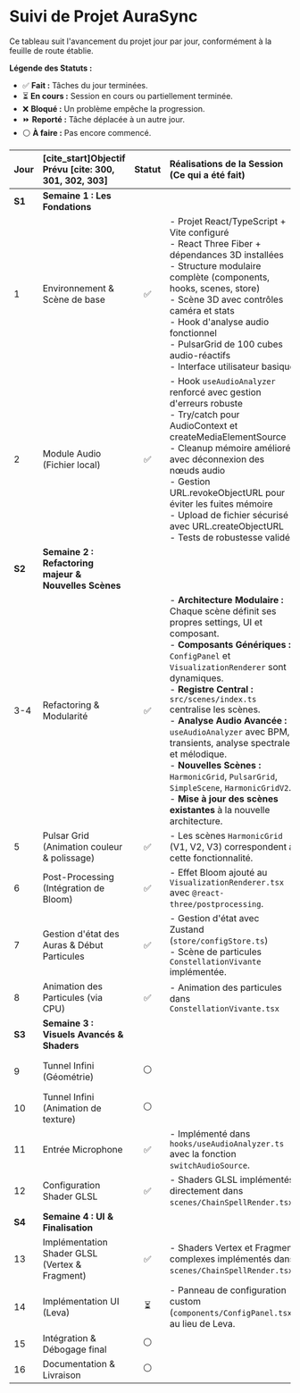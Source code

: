 # Suivi de Projet AuraSync

Ce tableau suit l'avancement du projet jour par jour, conformément à la feuille de route établie.

**Légende des Statuts :**
- ✅ **Fait :** Tâches du jour terminées.
- ⏳ **En cours :** Session en cours ou partiellement terminée.
- ❌ **Bloqué :** Un problème empêche la progression.
- ⏩ **Reporté :** Tâche déplacée à un autre jour.
- ⚪ **À faire :** Pas encore commencé.

| Jour | [cite_start]Objectif Prévu [cite: 300, 301, 302, 303]                                        | Statut | Réalisations de la Session (Ce qui a été fait)                                                                          | Commit(s) Associé(s)                                   | Notes / Blocages                                       |
| :--- | :------------------------------------------------------------------------------- | :----: | :---------------------------------------------------------------------------------------------------------------------- | :----------------------------------------------------- | :----------------------------------------------------- |
| **S1** | **Semaine 1 : Les Fondations** |        |                                                                                                                         |                                                        |                                                        |
| 1    | Environnement & Scène de base                                                    |   ✅   | - Projet React/TypeScript + Vite configuré<br>- React Three Fiber + dépendances 3D installées<br>- Structure modulaire complète (components, hooks, scenes, store)<br>- Scène 3D avec contrôles caméra et stats<br>- Hook d'analyse audio fonctionnel<br>- PulsarGrid de 100 cubes audio-réactifs<br>- Interface utilisateur basique | b99a000                                                | Jour 1 terminé avec succès - Base solide établie       |
| 2    | Module Audio (Fichier local)                                                     |   ✅   | - Hook `useAudioAnalyzer` renforcé avec gestion d'erreurs robuste<br>- Try/catch pour AudioContext et createMediaElementSource<br>- Cleanup mémoire amélioré avec déconnexion des nœuds audio<br>- Gestion URL.revokeObjectURL pour éviter les fuites mémoire<br>- Upload de fichier sécurisé avec URL.createObjectURL<br>- Tests de robustesse validés | 2539e67                                                    | Jour 2 terminé - Base audio solide et robuste          |
| **S2** | **Semaine 2 : Refactoring majeur & Nouvelles Scènes** |        |                                                                                                                         |                                                        |                                                        |
| 3-4    | Refactoring & Modularité                                           |   ✅   | - **Architecture Modulaire :** Chaque scène définit ses propres settings, UI et composant.<br>- **Composants Génériques :** `ConfigPanel` et `VisualizationRenderer` sont dynamiques.<br>- **Registre Central :** `src/scenes/index.ts` centralise les scènes.<br>- **Analyse Audio Avancée :** `useAudioAnalyzer` avec BPM, transients, analyse spectrale et mélodique.<br>- **Nouvelles Scènes :** `HarmonicGrid`, `PulsarGrid`, `SimpleScene`, `HarmonicGridV2`.<br>- **Mise à jour des scènes existantes** à la nouvelle architecture. | f375504                                                        | Un bond en avant majeur pour la maintenabilité et l'évolutivité du projet. |
| 5    | Pulsar Grid (Animation couleur & polissage)                                      |   ✅   | - Les scènes `HarmonicGrid` (V1, V2, V3) correspondent à cette fonctionnalité.                                           | f375504                                                |                                                        |
| 6    | Post-Processing (Intégration de Bloom)                                           |   ✅   | - Effet Bloom ajouté au `VisualizationRenderer.tsx` avec `@react-three/postprocessing`.                                 |                                                        |                                                        |
| 7    | Gestion d'état des Auras & Début Particules                                      |   ✅   | - Gestion d'état avec Zustand (`store/configStore.ts`)<br>- Scène de particules `ConstellationVivante` implémentée. | f375504                                                |                                                        |
| 8    | Animation des Particules (via CPU)                                               |   ✅   | - Animation des particules dans `ConstellationVivante.tsx`                                                              | f375504                                                |                                                        |
| **S3** | **Semaine 3 : Visuels Avancés & Shaders** |        |                                                                                                                         |                                                        |                                                        |
| 9    | Tunnel Infini (Géométrie)                                                        |   ⚪   |                                                                                                                         |                                                        | Scène non trouvée dans le code.                        |
| 10   | Tunnel Infini (Animation de texture)                                             |   ⚪   |                                                                                                                         |                                                        | Scène non trouvée dans le code.                        |
| 11   | Entrée Microphone                                                                |   ✅   | - Implémenté dans `hooks/useAudioAnalyzer.ts` avec la fonction `switchAudioSource`.                                      | f375504                                                |                                                        |
| 12   | Configuration Shader GLSL                                                        |   ✅   | - Shaders GLSL implémentés directement dans `scenes/ChainSpellRender.tsx`.                                              | f375504                                                |                                                        |
| **S4** | **Semaine 4 : UI & Finalisation** |        |                                                                                                                         |                                                        |                                                        |
| 13   | Implémentation Shader GLSL (Vertex & Fragment)                                   |   ✅   | - Shaders Vertex et Fragment complexes implémentés dans `scenes/ChainSpellRender.tsx`.                                  | f375504                                                |                                                        |
| 14   | Implémentation UI (Leva)                                                         |   ⏳   | - Panneau de configuration custom (`components/ConfigPanel.tsx`) au lieu de Leva.                                        | f375504                                                | Leva non utilisé.                                      |
| 15   | Intégration & Débogage final                                                       |   ⚪   |                                                                                                                         |                                                        |                                                        |
| 16   | Documentation & Livraison                                                        |   ⚪   |                                                                                                                         |                                                        |
